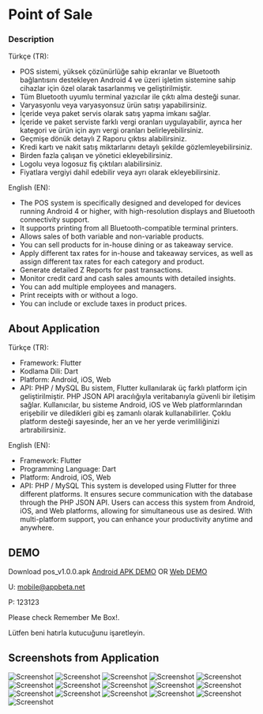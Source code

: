 
# Point of Sale

### Description
Türkçe (TR):
* POS sistemi, yüksek çözünürlüğe sahip ekranlar ve Bluetooth bağlantısını destekleyen Android 4 ve üzeri işletim sistemine sahip cihazlar için özel olarak tasarlanmış ve geliştirilmiştir.
* Tüm Bluetooth uyumlu terminal yazıcılar ile çıktı alma desteği sunar.
* Varyasyonlu veya varyasyonsuz ürün satışı yapabilirsiniz.
* İçeride veya paket servis olarak satış yapma imkanı sağlar.
* İçeride ve paket serviste farklı vergi oranları uygulayabilir, ayrıca her kategori ve ürün için ayrı vergi oranları belirleyebilirsiniz.
* Geçmişe dönük detaylı Z Raporu çıktısı alabilirsiniz.
* Kredi kartı ve nakit satış miktarlarını detaylı şekilde gözlemleyebilirsiniz.
* Birden fazla çalışan ve yönetici ekleyebilirsiniz.
* Logolu veya logosuz fiş çıktıları alabilirsiniz.
* Fiyatlara vergiyi dahil edebilir veya ayrı olarak ekleyebilirsiniz.

English (EN):
* The POS system is specifically designed and developed for devices running Android 4 or higher, with high-resolution displays and Bluetooth connectivity support.
* It supports printing from all Bluetooth-compatible terminal printers.
* Allows sales of both variable and non-variable products.
* You can sell products for in-house dining or as takeaway service.
* Apply different tax rates for in-house and takeaway services, as well as assign different tax rates for each category and product.
* Generate detailed Z Reports for past transactions.
* Monitor credit card and cash sales amounts with detailed insights.
* You can add multiple employees and managers.
* Print receipts with or without a logo.
* You can include or exclude taxes in product prices.

## About Application
Türkçe (TR):
- Framework: Flutter
- Kodlama Dili: Dart
- Platform: Android, iOS, Web
- API: PHP / MySQL
Bu sistem, Flutter kullanılarak üç farklı platform için geliştirilmiştir. PHP JSON API aracılığıyla veritabanıyla güvenli bir iletişim sağlar. Kullanıcılar, bu sisteme Android, iOS ve Web platformlarından erişebilir ve diledikleri gibi eş zamanlı olarak kullanabilirler. Çoklu platform desteği sayesinde, her an ve her yerde verimliliğinizi artırabilirsiniz.

English (EN):
- Framework: Flutter
- Programming Language: Dart
- Platform: Android, iOS, Web
- API: PHP / MySQL
This system is developed using Flutter for three different platforms. It ensures secure communication with the database through the PHP JSON API. Users can access this system from Android, iOS, and Web platforms, allowing for simultaneous use as desired. With multi-platform support, you can enhance your productivity anytime and anywhere.

## DEMO
Download pos_v1.0.0.apk [Android APK DEMO](https://github.com/berkorhanbeta/Point-Of-Sale/raw/main/pos_v1.0.0.apk) OR [Web DEMO](http://pos.appbeta.net/)

U: mobile@appbeta.net

P: 123123

Please check Remember Me Box!.

Lütfen beni hatırla kutucuğunu işaretleyin.

## Screenshots from Application
![Screenshot](login.png)
![Screenshot](register.png)
![Screenshot](menu.png)
![Screenshot](pos.png)
![Screenshot](variation.png)
![Screenshot](order_history.png)
![Screenshot](order_details.png)
![Screenshot](print_order.png)
![Screenshot](earning.png)
![Screenshot](earning_print.png)
![Screenshot](category.png)
![Screenshot](product.png)
![Screenshot](add_product.png)
![Screenshot](settings.png)
![Screenshot](employee.png)
![Screenshot](profile.png)
